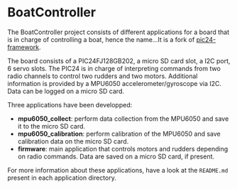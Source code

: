 # BoatController


The BoatController project consists of different applications for a board that is in charge of controlling a boat, hence the name...It is a fork of [pic24-framework](https://github.com/francois-berder/pic24-framework).


The board consists of a PIC24FJ128GB202, a micro SD card slot, a I2C port, 6 servo slots. The PIC24 is in charge of interpreting commands from two radio channels to control two rudders and two motors. Additional information is provided by a MPU6050 accelerometer/gyroscope via I2C. Data can be logged on a micro SD card.

Three applications have been developped:
   - **mpu6050_collect**: perform data collection from the MPU6050 and save it to the micro SD card.
   - **mpu6050_calibration**: perform calibration of the MPU6050 and save calibration data on the micro SD card.
   - **firmware**: main application that controls motors and rudders depending on radio commands. Data are saved on a micro SD card, if present.

For more information about these applications, have a look at the ```README.md``` present in each application directory.
